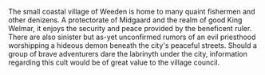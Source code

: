 The small coastal village of Weeden is home to many quaint fishermen and other denizens. A protectorate of Midgaard and the realm of good King Welmar, it enjoys the security and peace provided by the beneficent ruler. There are also sinister but as-yet unconfirmed rumors of an evil priesthood worshipping a hideous demon beneath the city's peaceful streets. Should a group of brave adventurers dare the labrinyth under the city, information regarding this cult would be of great value to the village council.
